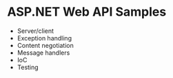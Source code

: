 # ASP.NET Web API Samples

+ Server/client
+ Exception handling
+ Content negotiation
+ Message handlers
+ IoC 
+ Testing

